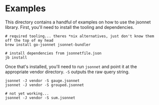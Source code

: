 # Examples

This directory contains a handful of examples on how to use the jsonnet library. First, you'll need to install the 
tooling and dependencies.

```shell
# required tooling... theres *nix alternatives, just don't know them off the top of my head
brew install go-jsonnet jsonnet-bundler

# install dependencies from jsonnetfile.json
jb install
```

Once that's installed, you'll need to run `jsonnet` and point it at the appropriate vendor directory. `-S` outputs the
raw query string.

```shell
jsonnet -J vendor -S gauge.jsonnet
jsonnet -J vendor -S grouped.jsonnet

# not yet working...
jsonnet -J vendor -S sum.jsonnet
```
